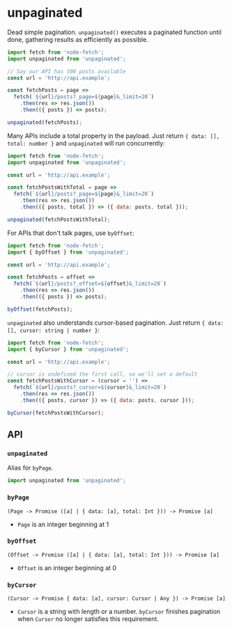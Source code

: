 # unpaginated

Dead simple pagination. `unpaginated()` executes a paginated function until done, gathering results as efficiently as possible.

```js
import fetch from 'node-fetch';
import unpaginated from 'unpaginated';

// Say our API has 100 posts available
const url = 'http://api.example';

const fetchPosts = page =>
  fetch(`${url}/posts?_page=${page}&_limit=20`)
    .then(res => res.json())
    .then(({ posts }) => posts);

unpaginated(fetchPosts);
```

Many APIs include a total property in the payload. Just return `{ data: [], total: number }` and `unpaginated` will run concurrently:
```js
import fetch from 'node-fetch';
import unpaginated from 'unpaginated';

const url = 'http://api.example';

const fetchPostsWithTotal = page =>
  fetch(`${url}/posts?_page=${page}&_limit=20`)
    .then(res => res.json())
    .then(({ posts, total }) => ({ data: posts, total }));

unpaginated(fetchPostsWithTotal);
```

For APIs that don't talk pages, use `byOffset`:
```js
import fetch from 'node-fetch';
import { byOffset } from 'unpaginated';

const url = 'http://api.example';

const fetchPosts = offset =>
  fetch(`${url}/posts?_offset=${offset}&_limit=20`)
    .then(res => res.json())
    .then(({ posts }) => posts);

byOffset(fetchPosts);
```

`unpaginated` also understands cursor-based pagination. Just return `{ data: [], cursor: string | number }`:
```js
import fetch from 'node-fetch';
import { byCursor } from 'unpaginated';

const url = 'http://api.example';

// cursor is undefined the first call, so we'll set a default
const fetchPostsWithCursor = (cursor = '') =>
  fetch(`${url}/posts?_cursor=${cursor}&_limit=20`)
    .then(res => res.json())
    .then(({ posts, cursor }) => ({ data: posts, cursor }));

byCursor(fetchPostsWithCursor);
```

## API

### `unpaginated`

Alias for `byPage`.
```js
import unpaginated from 'unpaginated';
```

### `byPage`

`(Page -> Promise ([a] | { data: [a], total: Int })) -> Promise [a]`
- `Page` is an integer beginning at 1

### `byOffset`

`(Offset -> Promise ([a] | { data: [a], total: Int })) -> Promise [a]`
- `Offset` is an integer beginning at 0

### `byCursor`

`(Cursor -> Promise { data: [a], cursor: Cursor | Any }) -> Promise [a]`
- `Cursor` is a string with length or a number. `byCursor` finishes pagination when `Cursor` no longer satisfies this requirement.
